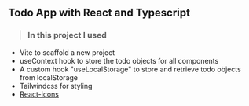 ## Todo App with React and Typescript

> ### In this project I used

- Vite to scaffold a new project
- useContext hook to store the todo objects for all components
- A custom hook "useLocalStorage" to store and retrieve todo objects from localStorage
- Tailwindcss for styling
- [React-icons](https://react-icons.github.io/react-icons/)
